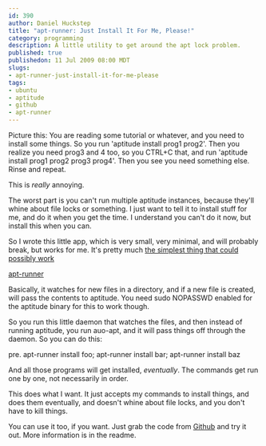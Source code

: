 ```yaml
--- 
id: 390
author: Daniel Huckstep
title: "apt-runner: Just Install It For Me, Please!"
category: programming
description: A little utility to get around the apt lock problem.
published: true
publishedon: 11 Jul 2009 08:00 MDT
slugs: 
- apt-runner-just-install-it-for-me-please
tags: 
- ubuntu
- aptitude
- github
- apt-runner
---
```

Picture this: You are reading some tutorial or whatever, and you need to
install some things. So you run 'aptitude install prog1 prog2'. Then you
realize you need prog3 and 4 too, so you CTRL+C that, and run 'aptitude
install prog1 prog2 prog3 prog4'. Then you see you need something else.
Rinse and repeat.

This is *really* annoying.

The worst part is you can't run multiple aptitude instances, because
they'll whine about file locks or something. I just want to tell it to
install stuff for me, and do it when you get the time. I understand you
can't do it now, but install this when you can.

So I wrote this little app, which is very small, very minimal, and will
probably break, but works for me. It's pretty much [the simplest thing
that could possibly
work](http://c2.com/xp/DoTheSimplestThingThatCouldPossiblyWork.html)

[apt-runner](http://github.com/darkhelmet/apt-runner)

Basically, it watches for new files in a directory, and if a new file is
created, will pass the contents to aptitude. You need sudo NOPASSWD
enabled for the aptitude binary for this to work though.

So you run this little daemon that watches the files, and then instead
of running aptitude, you run auo-apt, and it will pass things off
through the daemon. So you can do this:

pre. apt-runner install foo; apt-runner install bar; apt-runner install
baz

And all those programs will get installed, *eventually*. The commands
get run one by one, not necessarily in order.

This does what I want. It just accepts my commands to install things,
and does them eventually, and doesn't whine about file locks, and you
don't have to kill things.

You can use it too, if you want. Just grab the code from
[Github](http://github.com/darkhelmet/apt-runner) and try it out. More
information is in the readme.
